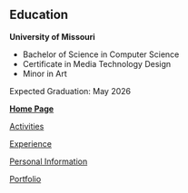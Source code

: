 ## Education
**University of Missouri**
- Bachelor of Science in Computer Science
- Certificate in Media Technology Design
- Minor in Art

Expected Graduation: May 2026

[**Home Page**](README.md)

[Activities](activities.md)

[Experience](experience.md)

[Personal Information](personal-info.md)

[Portfolio](portfolio.md)
